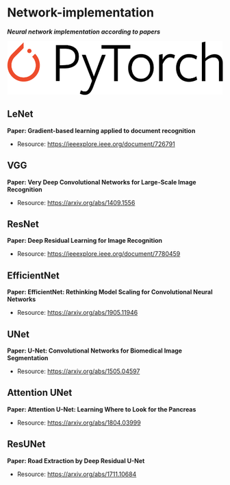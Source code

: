 # Network-implementation
***Neural network implementation according to papers***

![PyTorch](https://github.com/mikewill1998/Network-implementation/blob/main/Logo/PyTorch_logo_black.svg)

## LeNet
**Paper: Gradient-based learning applied to document recognition**

* Resource: https://ieeexplore.ieee.org/document/726791

## VGG
**Paper: Very Deep Convolutional Networks for Large-Scale Image Recognition**

* Resource: https://arxiv.org/abs/1409.1556

## ResNet
**Paper: Deep Residual Learning for Image Recognition**

* Resource: https://ieeexplore.ieee.org/document/7780459

## EfficientNet
**Paper: EfficientNet: Rethinking Model Scaling for Convolutional Neural Networks**

* Resource: https://arxiv.org/abs/1905.11946

## UNet
**Paper: U-Net: Convolutional Networks for Biomedical Image Segmentation**

* Resource: https://arxiv.org/abs/1505.04597

## Attention UNet
**Paper: Attention U-Net: Learning Where to Look for the Pancreas**

* Resource: https://arxiv.org/abs/1804.03999

## ResUNet
**Paper: Road Extraction by Deep Residual U-Net**

* Resource: https://arxiv.org/abs/1711.10684
